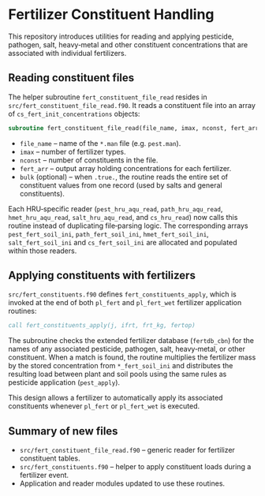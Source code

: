 # Fertilizer Constituent Handling

This repository introduces utilities for reading and applying pesticide,
pathogen, salt, heavy‑metal and other constituent concentrations that are
associated with individual fertilizers.

## Reading constituent files

The helper subroutine `fert_constituent_file_read` resides in
`src/fert_constituent_file_read.f90`.  It reads a constituent file into an array
of `cs_fert_init_concentrations` objects:

```fortran
subroutine fert_constituent_file_read(file_name, imax, nconst, fert_arr, bulk)
```

- `file_name` – name of the `*.man` file (e.g. `pest.man`).
- `imax` – number of fertilizer types.
- `nconst` – number of constituents in the file.
- `fert_arr` – output array holding concentrations for each fertilizer.
- `bulk` (optional) – when `.true.`, the routine reads the entire set of
  constituent values from one record (used by salts and general constituents).

Each HRU‑specific reader (`pest_hru_aqu_read`, `path_hru_aqu_read`,
`hmet_hru_aqu_read`, `salt_hru_aqu_read`, and `cs_hru_read`) now calls this
routine instead of duplicating file‑parsing logic.  The corresponding arrays
`pest_fert_soil_ini`, `path_fert_soil_ini`, `hmet_fert_soil_ini`,
`salt_fert_soil_ini` and `cs_fert_soil_ini` are allocated and populated within
those readers.

## Applying constituents with fertilizers

`src/fert_constituents.f90` defines `fert_constituents_apply`, which is invoked
at the end of both `pl_fert` and `pl_fert_wet` fertilizer application routines:

```fortran
call fert_constituents_apply(j, ifrt, frt_kg, fertop)
```

The subroutine checks the extended fertilizer database (`fertdb_cbn`) for the
names of any associated pesticide, pathogen, salt, heavy‑metal, or other
constituent.  When a match is found, the routine multiplies the fertilizer mass
by the stored concentration from `*_fert_soil_ini` and distributes the resulting
load between plant and soil pools using the same rules as pesticide application
(`pest_apply`).

This design allows a fertilizer to automatically apply its associated
constituents whenever `pl_fert` or `pl_fert_wet` is executed.

## Summary of new files

- `src/fert_constituent_file_read.f90` – generic reader for fertilizer
  constituent tables.
- `src/fert_constituents.f90` – helper to apply constituent loads during a
  fertilizer event.
- Application and reader modules updated to use these routines.
